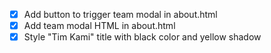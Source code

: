 - [x] Add button to trigger team modal in about.html
- [x] Add team modal HTML in about.html
- [x] Style "Tim Kami" title with black color and yellow shadow
